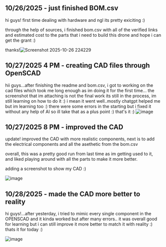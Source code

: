 <!--
  ===================    !!READ THIS NOTICE!!   ====================
  DO NOT edit this file manually. Your changes WILL BE OVERWRITTEN!
  This journal is auto generated and updated by Hack Club Blueprint.
  To edit this file, please edit your journal entries on Blueprint.
  ==================================================================
-->

## 10/26/2025 - just finished BOM.csv  

hi guys! first time dealing with hardware and ngl its pretty exiciting :)

through the help of sources, i finished bom.csv with all of the verified links and estimated cost to the parts that i need to build this drone and hope i can get the grant :)

thanks!![Screenshot 2025-10-26 224229](https://blueprint.hackclub.com/user-attachments/blobs/proxy/eyJfcmFpbHMiOnsiZGF0YSI6NTczMiwicHVyIjoiYmxvYl9pZCJ9fQ==--0f30e194a5241f2d143fcbe82ccde1707737bc29/Screenshot%202025-10-26%20224229.png)
  

## 10/27/2025 4 PM - creating CAD files through OpenSCAD  

hii guys...after finishing the readme and bom.csv, i got to working on the cad files which took me long enough as im doing it for the first time...
the screenshot that im attaching is not the final work its still in the process, im still learning on how to do it :)
i mean it went well..mostly chatgpt helped me but im learning too :)
there were some errors in the starting but i fixed it without any help of AI so ill take that as a plus point :)
that's it :)
![image](https://blueprint.hackclub.com/user-attachments/blobs/proxy/eyJfcmFpbHMiOnsiZGF0YSI6NTkwOCwicHVyIjoiYmxvYl9pZCJ9fQ==--a41a70f1ca9e70ffad9fb2e1dd12add98d1117f9/image.png)

  

## 10/27/2025 8 PM - improved the CAD   

update! improved the CAD with more realistic components, next is to add the electrical components and all the asethetic from the bom.csv

overall, this was a pretty good run from last time as im getting used to it, and liked playing around with all the parts to make it more better.

adding a screenshot to show my CAD :)

![image](https://blueprint.hackclub.com/user-attachments/blobs/proxy/eyJfcmFpbHMiOnsiZGF0YSI6NTkyNSwicHVyIjoiYmxvYl9pZCJ9fQ==--2674f045b9a665216b85a8e1fcf0bf34357358b5/image.png)


  

## 10/28/2025 - made the CAD more better to reality  

hi guys!...after yesterday, i tried to mimic every single component in the OPENSCAD and it kinda worked but after many errors..
it was overall good for learning but i can still improve it more better to match it with reality :)
thats it for today :)

![image](https://blueprint.hackclub.com/user-attachments/blobs/proxy/eyJfcmFpbHMiOnsiZGF0YSI6NjEzOCwicHVyIjoiYmxvYl9pZCJ9fQ==--a86eedab423743a8e59ea13cdf96a38742c4edd3/image.png)
  

